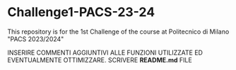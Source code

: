 # Challenge1-PACS-23-24
This repository is for the 1st Challenge of the course at Politecnico di Milano "PACS 2023/2024"

INSERIRE COMMENTI AGGIUNTIVI ALLE FUNZIONI UTILIZZATE ED EVENTUALMENTE OTTIMIZZARE.
SCRIVERE **README.md** FILE
